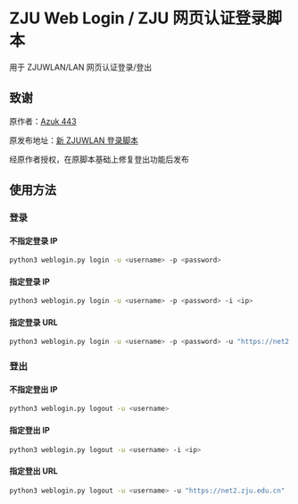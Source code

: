 # ZJU Web Login / ZJU 网页认证登录脚本

用于 ZJUWLAN/LAN 网页认证登录/登出

## 致谢

原作者：[Azuk 443](https://azuk.top/)

原发布地址：[新 ZJUWLAN 登录脚本](https://www.cc98.org/topic/4898875)

经原作者授权，在原脚本基础上修复登出功能后发布

## 使用方法

### 登录

#### 不指定登录 IP

```bash
python3 weblogin.py login -u <username> -p <password>
```

#### 指定登录 IP

```bash
python3 weblogin.py login -u <username> -p <password> -i <ip>
```

#### 指定登录 URL

```bash
python3 weblogin.py login -u <username> -p <password> -u "https://net2.zju.edu.cn"
```

### 登出

#### 不指定登出 IP

```bash
python3 weblogin.py logout -u <username>
```

#### 指定登出 IP

```bash
python3 weblogin.py logout -u <username> -i <ip>
```

#### 指定登出 URL

```bash
python3 weblogin.py logout -u <username> -u "https://net2.zju.edu.cn"
```